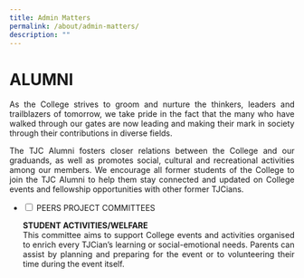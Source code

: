 ```yaml
---
title: Admin Matters
permalink: /about/admin-matters/
description: ""
---
```

# ALUMNI

<p style="text-align: justify;">As the College strives to groom and nurture the thinkers, leaders and trailblazers of tomorrow, we take pride in the fact that the many who have walked through our gates are now leading and making their mark in society through their contributions in diverse fields.</p>


<p style="text-align: justify;">The TJC Alumni fosters closer relations between the College and our graduands, as well as promotes social, cultural and recreational activities among our members. We encourage all former students of the College to join the TJC Alumni to help them stay connected and updated on College events and fellowship opportunities with other former TJCians.</p>

<ul class="jekyllcodex_accordion">
  <li>
    <input type="checkbox" id="accordion1">
    <label for="accordion1">PEERS PROJECT COMMITTEES</label>
    <div>
			<p style="text-align: justify;"><b>STUDENT ACTIVITIES/WELFARE</b><br>This committee aims to support College events and activities organised to enrich every TJCian’s learning or social-emotional needs. Parents can assist by planning and preparing for the event or to volunteering their time during the event itself.</p>
	 </div>
	</li>
</ul>